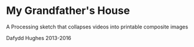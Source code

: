 # My Grandfather's House

A Processing sketch that collapses videos into printable composite images

Dafydd Hughes 2013-2016